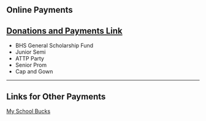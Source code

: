 Online Payments
---------------

[Donations and Payments Link](https://www.myschoolbucks.com/ver2/stores/getstoremain)
-------------------------------------------------------------------------------------

*   BHS General Scholarship Fund
*   Junior Semi
*   ATTP Party
*   Senior Prom
*   Cap and Gown

* * *

Links for Other Payments
------------------------

[My School Bucks](https://www.myschoolbucks.com/ver2/stores/getstoremain)